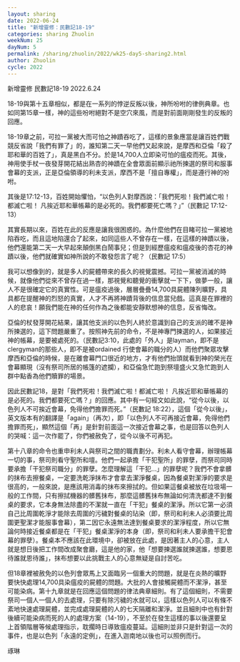 ```yaml
---
layout: sharing
date: 2022-06-24
title: "新增靈修：民數記18-19"
categories: sharing Zhuolin
weekNum: 25
dayNum: 5
permalink: /sharing/zhuolin/2022/wk25-day5-sharing2.html
author: Zhuolin
cycle: 2022
---  
```

新增靈修 民數記18-19
2022.6.24


18-19與第十五章相似，都是在一系列的悖逆反叛以後，神所吩咐的律例典章。也如同第15章一樣，神的這些吩咐絕對不是空穴來風，而是對前面剛剛發生的反叛的回應。

18-19章之前，可拉一黨被大而可怕之神蹟吞吃了，這樣的景象應當是讓百姓們戰競反省說「我們有罪了」的，誰知第二天一早他們又起來說，是摩西和亞倫「殺了耶和華的百姓了」，真是黑白不分。於是14,700人立即染可怕的瘟疫而死。其後，神用使手杖一夜發芽開花結出熟杏的神蹟在全會眾面前顯示祂所揀選的祭司和服事會幕的支派，正是亞倫領導的利未支派，摩西不是「擅自專權」，而是遵行神的吩咐。

其後是17:12-13，百姓開始懼怕，“以色列人對摩西說：「我們死啦！我們滅亡啦！都滅亡啦！ 凡挨近耶和華帳幕的是必死的。我們都要死亡嗎？」”（民數記‬ ‭17:12-13‬）

其實長期以來，百姓在此的反應是讓我很困惑的。為什麼他們在目睹可拉一黨被地陷吞吃，而且這地陷還合了起來，如同這些人不曾存在一樣，在這樣的神蹟以後，他們還能第二天一大早起來顛倒黑白鬧事兒；但是到經歷瘟疫和瘟疫後的杏花的神蹟以後，他們就確實如神所說的不敢發怨言了呢？（民數記‬ ‭17:5‬）

我可以想像到的，就是多人的屍體帶來的長久的視覺震撼。可拉一黨被消滅的時候，就像他們從來不曾存在過一樣，那視覺和聽覺的衝擊就一下下，做夢一般，讓人不是很確定它的真實性。可是瘟疫過後，層層疊疊14,700具屍體陳列曠野，具具都在提醒神的烈怒的真實，人才不再將神蹟背後的信息當兒戲。這真是在罪裡的人的悲哀！願我們能在神的任何作為之後都能安靜默想神的信息，反省悔改。

亞倫的杖發芽開花結果，讓其他支派的以色列人終於意識到自己的支派的確不是神所揀選的，這下問題嚴重了。按照神先前的命令，不是神專門揀選的人，如果接近神的帳幕，是要被處死的。（民數記3:10，此處的「外人」是layman，即不是clergyman的那些人，即不是被ordained 行使會幕的職分的人）而他們聚眾攻擊摩西和亞倫的時候，是在離會幕門口很近的地方，才有他們抬頭就看到神的榮光在會幕顯現（沒有祭司所居的帳篷的遮攔），和亞倫急忙跑到祭壇盛火又急忙跑到人群中點香為他們贖罪的場景。

因此民數記18，是對「我們死啦！我們滅亡啦！都滅亡啦！ 凡挨近耶和華帳幕的是必死的。我們都要死亡嗎？」的回應。其中有一句經文如此說，“從今以後，以色列人不可挨近會幕，免得他們擔罪而死。”（民數記‬ ‭18:22‬），這個「從今以後」，英文版本有的翻譯是「again」（再次），即「以色列人不可再接近會幕，免得他們擔罪而死」，顯然這個「再」是針對前面這一次接近會幕之事，也是回答以色列人的哭喊：這一次作罷了，你們被赦免了，從今以後不可再犯。

第十八章的命令也重申利未人與祭司之間的職責劃分。利未人看守會幕，辦理帳幕一切的事，祭司則看守聖所和壇。他們一起承擔「干犯聖所」的罪孽，而祭司同時要承擔「干犯祭司職分」的罪孽。怎麼理解這「干犯…」的罪孽呢？我們不會拿髒的抹布去擦餐桌，一定要洗乾淨抹布才會拿去潔淨餐桌，因為餐桌對潔淨的要求是很高的，一般來說，是應該用消毒的抹布來擦拭的。但如果這餐桌被放在垃圾場一般的工作間，只有擦拭機器的髒舊抹布，那麼這髒舊抹布無論如何清洗都達不到餐桌的要求，它本身無法除盡的不潔就一直在「干犯」餐桌的潔淨。所以它第一必須自己比周圍乾淨才能除去周圍的污穢對餐桌的玷染（即，祭司和利未人必須要比周圍更聖潔才能服事會幕），第二因它永遠無法達到餐桌要求的潔淨程度，所以它無論何時接近餐桌都是在「干犯」餐桌潔淨的本身（即，祭司和利未人要承擔干犯會幕的罪孽）。餐桌本不應該在此環境中，卻被放在此處，是因著主人的心意，主人就是想日後把工作間改成聚會廳，這是他的家，他「想要揀選誰就揀選誰，想要恩待誰就恩待誰」，抹布想要以此挑戰主人的心意無疑是自討苦吃。

但18章裡被赦免的以色列會眾馬上又面臨另一個重大的問題，就是在炎熱的曠野要快快處理14,700具染瘟疫的屍體的問題。大批的人會接觸屍體而不潔淨，甚至可能染病。第十九章就是在回應這個問題的律法典章細則。有了這個細則，不需要祭司一個人一個人的去處理，只要有除污穢的水就可以，這樣以色列人可以有條不紊地快速處理屍體，並完成處理屍體的人的七天隔離和潔淨。並且細則中也有針對後續可能染病而死的人的處理方案（14-19），不至於在發生這樣的事以後還要呈上首領階層等候處理指示，耽擱時日導致瘟疫蔓延。這細則並非只是針對這一次的事件，也是以色列「永遠的定例」，在進入迦南地以後也可以照例而行。

琢琳
